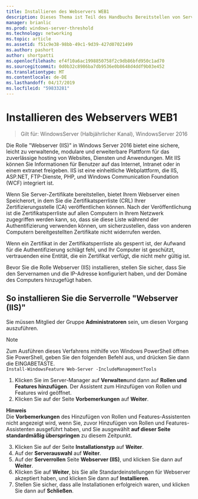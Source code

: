 ```yaml
---
title: Installieren des Webservers WEB1
description: Dieses Thema ist Teil des Handbuchs Bereitstellen von Serverzertifikaten für 802.1 X verkabelte und drahtlose Bereitstellungen
manager: brianlic
ms.prod: windows-server-threshold
ms.technology: networking
ms.topic: article
ms.assetid: f51c9e38-98bb-49c1-9d39-427d07021499
ms.author: pashort
author: shortpatti
ms.openlocfilehash: ef4f10a6ac1998850758f2c9db86bfd950c1ad70
ms.sourcegitcommit: 0d0b32c8986ba7db9536e0b8648d4ddf9b03e452
ms.translationtype: MT
ms.contentlocale: de-DE
ms.lasthandoff: 04/17/2019
ms.locfileid: "59833281"
---
```

# <a name="install-the-web-server-web1"></a>Installieren des Webservers WEB1

>Gilt für: WindowsServer (Halbjährlicher Kanal), WindowsServer 2016

Die Rolle "Webserver (IIS)" in Windows Server 2016 bietet eine sichere, leicht zu verwaltende, modulare und erweiterbare Plattform für das zuverlässige hosting von Websites, Diensten und Anwendungen. Mit IIS können Sie Informationen für Benutzer auf das Internet, Intranet oder in einem extranet freigeben. IIS ist eine einheitliche Webplattform, die IIS, ASP.NET, FTP-Dienste, PHP, und Windows Communication Foundation (WCF) integriert ist.  

Wenn Sie Server-Zertifikate bereitstellen, bietet Ihrem Webserver einen Speicherort, in dem Sie die Zertifikatsperrliste (CRL) Ihrer Zertifizierungsstelle (CA) veröffentlichen können. Nach der Veröffentlichung ist die Zertifikatsperrliste auf allen Computern in Ihrem Netzwerk zugegriffen werden kann, so, dass sie diese Liste während der Authentifizierung verwenden können, um sicherzustellen, dass von anderen Computern bereitgestellten Zertifikate nicht widerrufen werden.   

Wenn ein Zertifikat in der Zertifikatsperrliste als gesperrt ist, der Aufwand für die Authentifizierung schlägt fehl, und Ihr Computer ist geschützt, vertrauenden eine Entität, die ein Zertifikat verfügt, die nicht mehr gültig ist.  

Bevor Sie die Rolle Webserver (IIS) installieren, stellen Sie sicher, dass Sie den Servernamen und die IP-Adresse konfiguriert haben, und der Domäne des Computers hinzugefügt haben.  

## <a name="to-install-the-web-server-iis-server-role"></a>So installieren Sie die Serverrolle "Webserver (IIS)"  
Sie müssen Mitglied der Gruppe **Administratoren** sein, um diesen Vorgang auszuführen.  

>[!NOTE]  
>Zum Ausführen dieses Verfahrens mithilfe von Windows PowerShell öffnen Sie PowerShell, geben Sie den folgenden Befehl aus, und drücken Sie dann die EINGABETASTE.  
`Install-WindowsFeature Web-Server -IncludeManagementTools`  

1.  Klicken Sie im Server-Manager auf **Verwalten**und dann auf **Rollen und Features hinzufügen**. Der Assistent zum Hinzufügen von Rollen und Features wird geöffnet.  
2.  Klicken Sie auf der Seite **Vorbemerkungen** auf **Weiter**.  

**Hinweis**   
Die **Vorbemerkungen** des Hinzufügen von Rollen und Features-Assistenten nicht angezeigt wird, wenn Sie, zuvor Hinzufügen von Rollen und Features-Assistenten ausgeführt haben, und Sie ausgewählt **auf dieser Seite standardmäßig überspringen** zu diesem Zeitpunkt.  

3.  Klicken Sie auf der Seite **Installationstyp** auf **Weiter**.  
4.  Auf der **Serverauswahl** auf **Weiter**.  
5.  Auf der **Serverrollen** Seite **Webserver (IIS)**, und klicken Sie dann auf **Weiter**.  
6.  Klicken Sie auf **Weiter**, bis Sie alle Standardeinstellungen für Webserver akzeptiert haben, und klicken Sie dann auf **Installieren**.  
7.  Stellen Sie sicher, dass alle Installationen erfolgreich waren, und klicken Sie dann auf **Schließen**.
